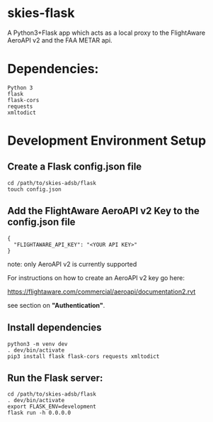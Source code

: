 # skies-flask

A Python3+Flask app which acts as a local proxy to the FlightAware AeroAPI v2 and the FAA METAR api.

# Dependencies:

```
Python 3
flask
flask-cors
requests
xmltodict
```

# Development Environment Setup

## Create a Flask config.json file

```
cd /path/to/skies-adsb/flask
touch config.json
```

## Add the FlightAware AeroAPI v2 Key to the config.json file

```
{
  "FLIGHTAWARE_API_KEY": "<YOUR API KEY>"
}
```

note: only AeroAPI v2 is currently supported

For instructions on how to create an AeroAPI v2 key go here:

https://flightaware.com/commercial/aeroapi/documentation2.rvt

see section on **"Authentication"**.

## Install dependencies

```
python3 -m venv dev
. dev/bin/activate
pip3 install flask flask-cors requests xmltodict
```

## Run the Flask server:

```
cd /path/to/skies-adsb/flask
. dev/bin/activate
export FLASK_ENV=development
flask run -h 0.0.0.0
```
